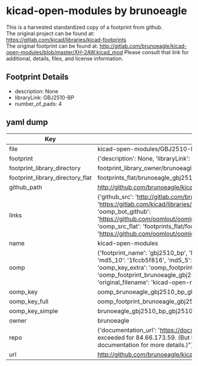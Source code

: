 # kicad-open-modules by brunoeagle  
This is a harvested standardized copy of a footprint from github.  
The original project can be found at:  
https://gitlab.com/kicad/libraries/kicad-footprints  
The original footprint can be found at:
http://gitlab.com/brunoeagle/kicad-open-modules/blob/master/XH-2AW.kicad_mod
Please consult that link for additional, details, files, and license information.  
## Footprint Details
* description: None  
* libraryLink: GBJ2510-BP  
* number_of_pads: 4  
## yaml dump  
| Key | Value |  
| --- | --- |  
| file | kicad-open-modules/GBJ2510-BP.kicad_mod |  
| footprint | {'description': None, 'libraryLink': 'GBJ2510-BP', 'number_of_pads': 4} |  
| footprint_library_directory | footprint_library_owner/brunoeagle_kicad-open-modules |  
| footprint_library_directory_flat | footprints_flat/brunoeagle_gbj2510_bp_gbj2510_bp/working |  
| github_path | http://github.com/brunoeagle/kicad-open-modules/blob/master/GBJ2510-BP.kicad_mod |  
| links | {'github_src': 'http://gitlab.com/brunoeagle/kicad-open-modules/blob/master/XH-2AW.kicad_mod', 'github_src_repo': 'https://gitlab.com/kicad/libraries/kicad-footprints', 'oomp_bot': 'footprints/brunoeagle_gbj2510_bp_gbj2510_bp/working', 'oomp_bot_github': 'https://github.com/oomlout/oomlout_oomp_footprint_bot/tree/main/footprints/brunoeagle_gbj2510_bp_gbj2510_bp/working', 'oomp_src_flat': 'footprints_flat/footprints_flat/brunoeagle_gbj2510_bp_gbj2510_bp/working', 'oomp_src_flat_github': 'https://github.com/oomlout/oomlout_oomp_footprint_src/tree/main/footprints_flat/brunoeagle_gbj2510_bp_gbj2510_bp/working'} |  
| name | kicad-open-modules |  
| oomp | {'footprint_name': 'gbj2510_bp', 'library_name': 'gbj2510_bp_kicad_mod', 'md5': '1fccb5f816a6dd4feeb9777241eb33bf', 'md5_10': '1fccb5f816', 'md5_5': '1fccb', 'md5_6': '1fccb5', 'oomp_key': 'oomp_brunoeagle_gbj2510_bp_gbj2510_bp', 'oomp_key_extra': 'oomp_footprint_brunoeagle_gbj2510_bp_gbj2510_bp', 'oomp_key_full': 'oomp_footprint_brunoeagle_gbj2510_bp_gbj2510_bp_1fccb5', 'oomp_key_simple': 'brunoeagle_gbj2510_bp_gbj2510_bp', 'original_filename': 'kicad-open-modules/GBJ2510-BP.kicad_mod', 'owner_name': 'brunoeagle'} |  
| oomp_key | oomp_brunoeagle_gbj2510_bp_gbj2510_bp |  
| oomp_key_full | oomp_footprint_brunoeagle_gbj2510_bp_gbj2510_bp |  
| oomp_key_simple | brunoeagle_gbj2510_bp_gbj2510_bp |  
| owner | brunoeagle |  
| repo | {'documentation_url': 'https://docs.github.com/rest/overview/resources-in-the-rest-api#rate-limiting', 'message': "API rate limit exceeded for 84.66.173.59. (But here's the good news: Authenticated requests get a higher rate limit. Check out the documentation for more details.)"} |  
| url | http://github.com/brunoeagle/kicad-open-modules |  

